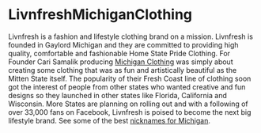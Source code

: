 # LivnfreshMichiganClothing
Livnfresh is a fashion and lifestyle clothing brand on a mission. Livnfresh is founded in Gaylord Michigan and they are committed to providing high quality, comfortable and fashionable Home State Pride Clothing.  For Founder Cari Samalik producing <a href="http://www.livnfresh.com/statepride/michigan/">Michigan Clothing</a> was simply about creating some clothing that was as fun and artistically beautiful as the Mitten State itself. The popularity of their Fresh Coast line of clothing soon got the interest of people from other states who wanted creative and fun designs so they launched in other states like Florida, California and Wisconsin.  More States are planning on rolling out and with a following of over 33,000 fans on Facebook, Livnfresh is poised to become the next big lifestyle brand. 
See some of the best <a href="http://ed.ted.com/on/zuQtZ6Mb/">nicknames for Michigan</a>.

